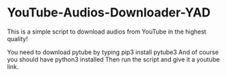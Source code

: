 # YouTube-Audios-Downloader-YAD
This is a simple script to download audios from YouTube in the highest quality!


You need to download pytube by typing pip3 install pytube3
And of course you should have python3 installed
Then run the script and give it a youtube link.
